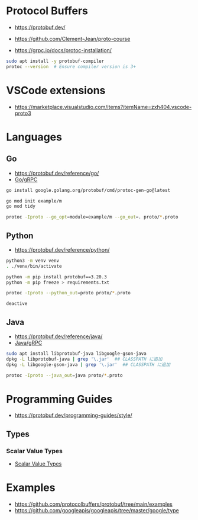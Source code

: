# Protocol Buffers
- https://protobuf.dev/
- https://github.com/Clement-Jean/proto-course

- https://grpc.io/docs/protoc-installation/
```zsh
sudo apt install -y protobuf-compiler
protoc --version  # Ensure compiler version is 3+
```
# VSCode extensions
- https://marketplace.visualstudio.com/items?itemName=zxh404.vscode-proto3
# Languages
## Go
- https://protobuf.dev/reference/go/
- [Go/gRPC](../go/grpc.md)
```zsh
go install google.golang.org/protobuf/cmd/protoc-gen-go@latest

go mod init example/m
go mod tidy

protoc -Iproto --go_opt=module=example/m --go_out=. proto/*.proto
```
## Python
- https://protobuf.dev/reference/python/
```zsh
python3 -m venv venv
. ./venv/bin/activate

python -m pip install protobuf==3.20.3
python -m pip freeze > requirements.txt

protoc -Iproto --python_out=proto proto/*.proto

deactive
```
## Java
- https://protobuf.dev/reference/java/
- [Java/gRPC](../java/grpc.md)
```zsh
sudo apt install libprotobuf-java libgoogle-gson-java
dpkg -L libprotobuf-java | grep '\.jar'  ## CLASSPATH に追加
dpkg -L libgoogle-gson-java | grep '\.jar'  ## CLASSPATH に追加

protoc -Iproto --java_out=java proto/*.proto
```
# Programming Guides
- https://protobuf.dev/programming-guides/style/
## Types
### Scalar Value Types 
- [Scalar Value Types](https://protobuf.dev/programming-guides/proto3/#scalar)
# Examples
- https://github.com/protocolbuffers/protobuf/tree/main/examples
- https://github.com/googleapis/googleapis/tree/master/google/type
